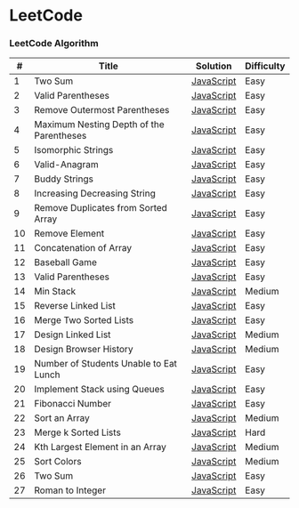 # LeetCode

### LeetCode Algorithm

| #   | Title                                    | Solution                                                                                 | Difficulty |
| --- | ---------------------------------------- | ---------------------------------------------------------------------------------------- | ---------- |
| 1   | Two Sum                                  | [JavaScript](./algorithms/JavaScript/Two-Sum/two-sum.js)                                 | Easy       |
| 2   | Valid Parentheses                        | [JavaScript](./String/20-Valid-Parentheses/JavaScript)                                   | Easy       |
| 3   | Remove Outermost Parentheses             | [JavaScript](./String/1021-Remove-Outermost-Parentheses/JavaScript)                      | Easy       |
| 4   | Maximum Nesting Depth of the Parentheses | [JavaScript](./String/1614-Maximum-Nesting-Depth-of-the-Parentheses/JavaScript)          | Easy       |
| 5   | Isomorphic Strings                       | [JavaScript](./String/205-Isomorphic-String/JavaScript)                                  | Easy       |
| 6   | Valid-Anagram                            | [JavaScript](./String/242-Valid-Anagram/JavaScript)                                      | Easy       |
| 7   | Buddy Strings                            | [JavaScript](./String/850-Buddy-Strings/JavaScript)                                      | Easy       |
| 8   | Increasing Decreasing String             | [JavaScript](./String/1370-Increasing-Decreasing-String/JavaScript)                      | Easy       |
| 9   | Remove Duplicates from Sorted Array      | [JavaScript](./Array/26.%20Remove%20Duplicates%20from%20Sorted%20Array)                  | Easy       |
| 10  | Remove Element                           | [JavaScript](./Array/27.%20Remove%20Element)                                             | Easy       |
| 11  | Concatenation of Array                   | [JavaScript](./Array/1929.%20Concatenation%20of%20Array)                                 | Easy       |
| 12  | Baseball Game                            | [JavaScript](./Array/682.%20Baseball%20Game)                                             | Easy       |
| 13  | Valid Parentheses                        | [JavaScript](./Array/20.%20Valid%20Parentheses)                                          | Easy       |
| 14  | Min Stack                                | [JavaScript](./Array/155.%20Min%20Stack)                                                 | Medium     |
| 15  | Reverse Linked List                      | [JavaScript](./Linked%20List/206.%20Reverse%20Linked%20List)                             | Easy       |
| 16  | Merge Two Sorted Lists                   | [JavaScript](./Linked%20List/21.%20Merge%20Two%20Sorted%20Lists)                         | Easy       |
| 17  | Design Linked List                       | [JavaScript](./Linked%20List/707.%20Design%20Linked%20Lists)                             | Medium     |
| 18  | Design Browser History                   | [JavaScript](./Linked%20List/1472.%20Design%20Broswer%20History)                         | Medium     |
| 19  | Number of Students Unable to Eat Lunch   | [JavaScript](./Linked%20List/1700.%20Number%20of%20Students%20Unable%20to%20Eat%20Lunch) | Easy       |
| 20  | Implement Stack using Queues             | [JavaScript](./Linked%20List/225.%20Implement%20Stack%20using%20Queues)                  | Easy       |
| 21  | Fibonacci Number                         | [JavaScript](./Linked%20List/509.%20Fibonacci%20Number)                                  | Easy       |
| 22  | Sort an Array                            | [JavaScript](./Sorting/912.%20Sort%20an%20Array)                                         | Medium     |
| 23  | Merge k Sorted Lists                     | [JavaScript](./Sorting/23.%20Merge%20k%20Sorted%20Lists)                                 | Hard       |
| 24  | Kth Largest Element in an Array          | [JavaScript](./Sorting/215.%20Kth%20Largest%20Element%20in%20an%20Array)                 | Medium     |
| 25  | Sort Colors                              | [JavaScript](./Sorting/75.%20Sort%20Colors)                                              | Medium     |
| 26  | Two Sum                                  | [JavaScript](./Hashing/1.%20Two%20Sum)                                                   | Easy       |
| 27  | Roman to Integer                         | [JavaScript](./Hashing/13.%20Roman%20to%20Integer)                                       | Easy       |
